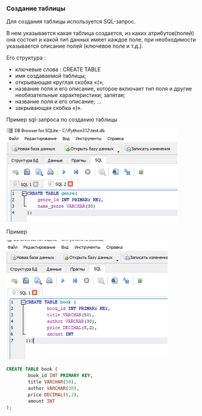 
### Создание таблицы

Для создания таблицы используется SQL-запрос. 

В нем указывается какая таблица создается, из каких атрибутов(полей) она состоит и какой тип данных имеет каждое поле, при необходимости указывается описание полей (ключевое поле и т.д.). 

Его структура :

* ключевые слова : CREATE TABLE
* имя создаваемой таблицы;
* открывающая круглая скобка «(»;
* название поля и его описание, которое включает тип поля и другие необязательные характеристики;
запятая;
* название поля и его описание;
...
* закрывающая скобка «)».


Пример sql-запроса по созданию таблицы

![alt text](img/sql_create_table_genre.png)

Пример 



![alt text](img/sql_create_table.png)
```sql
CREATE TABLE book (
        book_id INT PRIMARY KEY, 
        title VARCHAR(50), 
        author VARCHAR(30), 
        price DECIMAL(8,2), 
        amount INT
);
```